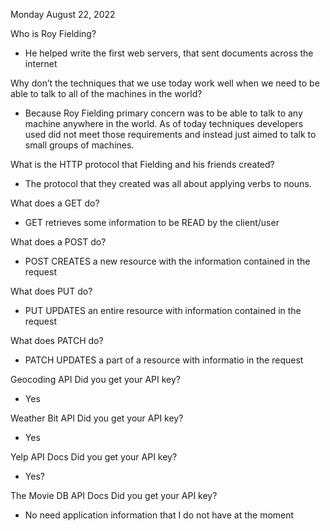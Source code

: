 Monday August 22, 2022

Who is Roy Fielding?
- He helped write the first web servers, that sent documents across the internet


Why don’t the techniques that we use today work well when we need to be able to talk to all of the machines in the world?
- Because Roy Fielding primary concern was to be able to talk to any machine anywhere in the world. As of today techniques developers used did not meet those requirements and instead just aimed to talk to small groups of machines.


What is the HTTP protocol that Fielding and his friends created?
- The protocol that they created was all about applying verbs to nouns. 


What does a GET do?
- GET retrieves some information to be READ by the client/user


What does a POST do?
- POST CREATES a new resource with the information contained in the request


What does PUT do?
- PUT UPDATES an entire resource with information contained in the request


What does PATCH do?
- PATCH UPDATES a part of a resource with informatio in the request



Geocoding API
Did you get your API key?
- Yes


Weather Bit API
Did you get your API key?
- Yes


Yelp API Docs
Did you get your API key?
- Yes?


The Movie DB API Docs
Did you get your API key?
- No need application information that I do not have at the moment

